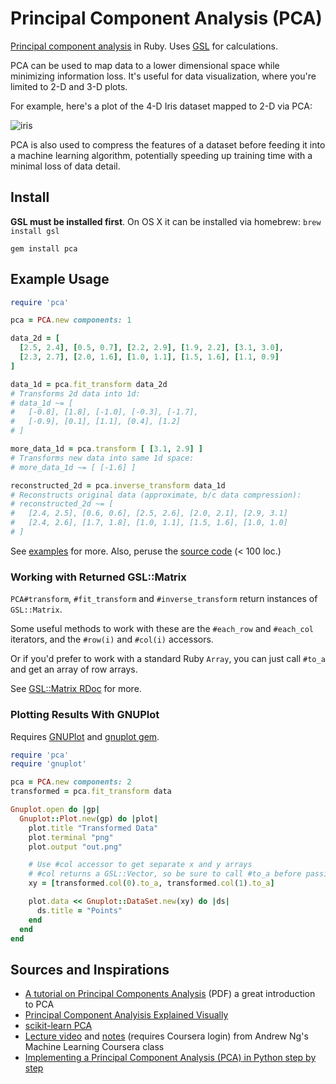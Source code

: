 # Principal Component Analysis (PCA)

[Principal component analysis](http://setosa.io/ev/principal-component-analysis/) in Ruby. Uses [GSL](http://www.gnu.org/software/gsl/) for calculations.

PCA can be used to map data to a lower dimensional space while minimizing information loss. 
It's useful for data visualization, where you're limited to 2-D and 3-D plots.

For example, here's a plot of the 4-D Iris dataset mapped to 2-D via PCA:

![iris](https://raw.githubusercontent.com/gbuesing/pca/master/examples/data/iris_small.png)

PCA is also used to compress the features of a dataset before feeding it into a machine learning algorithm,
potentially speeding up training time with a minimal loss of data detail.


## Install

**GSL must be installed first**. On OS X it can be installed via homebrew: ```brew install gsl```

    gem install pca


## Example Usage

```ruby
require 'pca'

pca = PCA.new components: 1

data_2d = [ 
  [2.5, 2.4], [0.5, 0.7], [2.2, 2.9], [1.9, 2.2], [3.1, 3.0],
  [2.3, 2.7], [2.0, 1.6], [1.0, 1.1], [1.5, 1.6], [1.1, 0.9]
]

data_1d = pca.fit_transform data_2d
# Transforms 2d data into 1d:
# data_1d ~= [
#   [-0.8], [1.8], [-1.0], [-0.3], [-1.7],
#   [-0.9], [0.1], [1.1], [0.4], [1.2]
# ]

more_data_1d = pca.transform [ [3.1, 2.9] ]
# Transforms new data into same 1d space:
# more_data_1d ~= [ [-1.6] ]

reconstructed_2d = pca.inverse_transform data_1d
# Reconstructs original data (approximate, b/c data compression):
# reconstructed_2d ~= [
#   [2.4, 2.5], [0.6, 0.6], [2.5, 2.6], [2.0, 2.1], [2.9, 3.1]
#   [2.4, 2.6], [1.7, 1.8], [1.0, 1.1], [1.5, 1.6], [1.0, 1.0]
# ]
```

See [examples](examples/) for more. Also, peruse the [source code](lib/pca.rb) (< 100 loc.)


### Working with Returned GSL::Matrix

```PCA#transform```, ```#fit_transform``` and ```#inverse_transform``` return instances of ```GSL::Matrix```.

Some useful methods to work with these are the ```#each_row``` and ```#each_col``` iterators,
and the ```#row(i)``` and ```#col(i)``` accessors.

Or if you'd prefer to work with a standard Ruby ```Array```, you can just call ```#to_a``` and get an array of row arrays.

See [GSL::Matrix RDoc](http://blackwinter.github.io/rb-gsl/matrix_rdoc.html) for more.


### Plotting Results With GNUPlot

Requires [GNUPlot](http://www.gnuplot.info/) and [gnuplot gem](https://github.com/rdp/ruby_gnuplot/tree/master).

```ruby
require 'pca'
require 'gnuplot'

pca = PCA.new components: 2
transformed = pca.fit_transform data

Gnuplot.open do |gp|
  Gnuplot::Plot.new(gp) do |plot|
    plot.title "Transformed Data"
    plot.terminal "png"
    plot.output "out.png"

    # Use #col accessor to get separate x and y arrays
    # #col returns a GSL::Vector, so be sure to call #to_a before passing to DataSet
    xy = [transformed.col(0).to_a, transformed.col(1).to_a]

    plot.data << Gnuplot::DataSet.new(xy) do |ds|
      ds.title = "Points"
    end
  end
end
```


## Sources and Inspirations

- [A tutorial on Principal Components Analysis](http://www.cs.otago.ac.nz/cosc453/student_tutorials/principal_components.pdf) (PDF) a great introduction to PCA
- [Principal Component Analyisis Explained Visually](http://setosa.io/ev/principal-component-analysis/)
- [scikit-learn PCA](http://scikit-learn.org/stable/modules/generated/sklearn.decomposition.PCA.html)
- [Lecture video](https://www.coursera.org/learn/machine-learning/lecture/ZYIPa/principal-component-analysis-algorithm) and [notes](https://share.coursera.org/wiki/index.php/ML:Dimensionality_Reduction) (requires Coursera login) from Andrew Ng's Machine Learning Coursera class
- [Implementing a Principal Component Analysis (PCA) in Python step by step](http://sebastianraschka.com/Articles/2014_pca_step_by_step.html)
